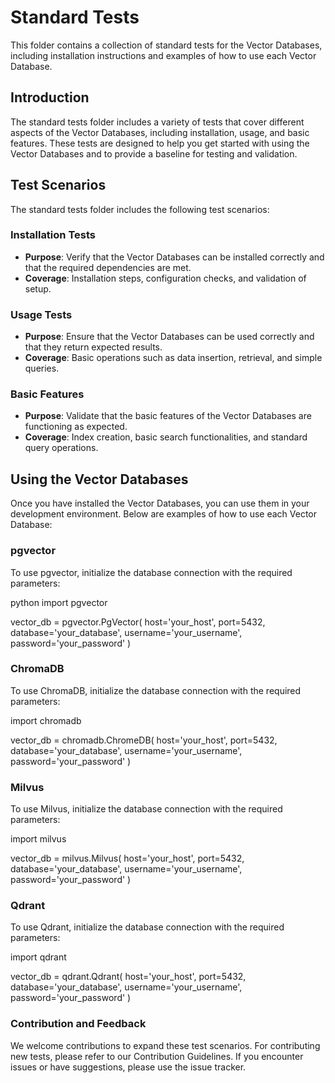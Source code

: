 # Standard Tests

This folder contains a collection of standard tests for the Vector Databases, including installation instructions and examples of how to use each Vector Database.

## Introduction

The standard tests folder includes a variety of tests that cover different aspects of the Vector Databases, including installation, usage, and basic features. These tests are designed to help you get started with using the Vector Databases and to provide a baseline for testing and validation.

## Test Scenarios

The standard tests folder includes the following test scenarios:

### Installation Tests
- **Purpose**: Verify that the Vector Databases can be installed correctly and that the required dependencies are met.
- **Coverage**: Installation steps, configuration checks, and validation of setup.

### Usage Tests
- **Purpose**: Ensure that the Vector Databases can be used correctly and that they return expected results.
- **Coverage**: Basic operations such as data insertion, retrieval, and simple queries.

### Basic Features
- **Purpose**: Validate that the basic features of the Vector Databases are functioning as expected.
- **Coverage**: Index creation, basic search functionalities, and standard query operations.

## Using the Vector Databases

Once you have installed the Vector Databases, you can use them in your development environment. Below are examples of how to use each Vector Database:

### pgvector

To use pgvector, initialize the database connection with the required parameters:

python
import pgvector

vector_db = pgvector.PgVector(
    host='your_host', 
    port=5432, 
    database='your_database', 
    username='your_username', 
    password='your_password'
)

### ChromaDB

To use ChromaDB, initialize the database connection with the required parameters:

import chromadb

vector_db = chromadb.ChromeDB(
    host='your_host', 
    port=5432, 
    database='your_database', 
    username='your_username', 
    password='your_password'
)

### Milvus
To use Milvus, initialize the database connection with the required parameters:

import milvus

vector_db = milvus.Milvus(
    host='your_host', 
    port=5432, 
    database='your_database', 
    username='your_username', 
    password='your_password'
)

### Qdrant
To use Qdrant, initialize the database connection with the required parameters:

import qdrant

vector_db = qdrant.Qdrant(
    host='your_host', 
    port=5432, 
    database='your_database', 
    username='your_username', 
    password='your_password'
)

### Contribution and Feedback
We welcome contributions to expand these test scenarios. For contributing new tests, please refer to our Contribution Guidelines. If you encounter issues or have suggestions, please use the issue tracker.
